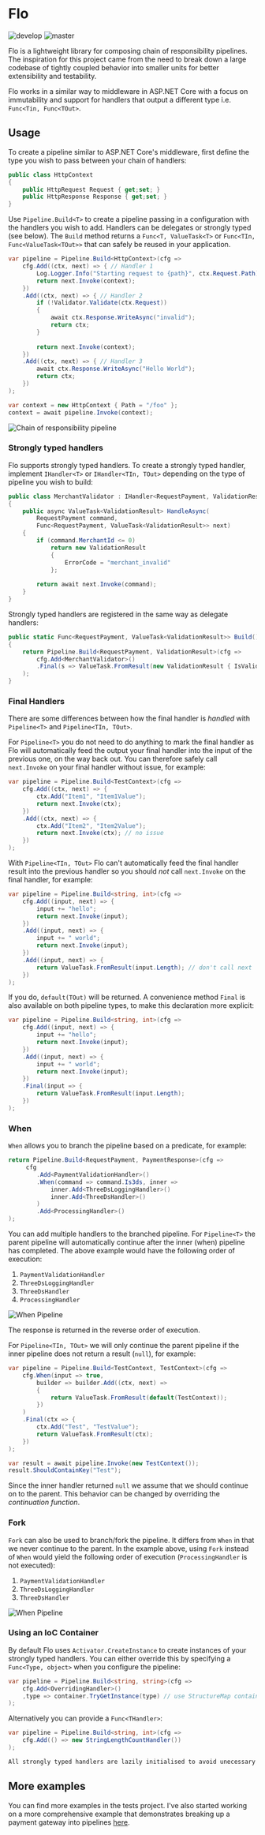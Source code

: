 # Flo

![develop](https://github.com/sandhaka/Flo/actions/workflows/develop/badge.svg?branch=develop) ![master](https://github.com/sandhaka/Flo/actions/workflows/master/badge.svg)

Flo is a lightweight library for composing chain of responsibility pipelines. The inspiration for this project came from the need to break down a large codebase of tightly coupled behavior into smaller units for better extensibility and testability.

Flo works in a similar way to middleware in ASP.NET Core with a focus on immutability and support for handlers that output a different type i.e. `Func<Tin, Func<TOut>`.

## Usage

To create a pipeline similar to ASP.NET Core's middleware, first define the type you wish to pass between your chain of handlers:

```c#
public class HttpContext
{
    public HttpRequest Request { get;set; }
    public HttpResponse Response { get;set; }
}
```

Use `Pipeline.Build<T>` to create a pipeline passing in a configuration with the handlers you wish to add. Handlers can be delegates or strongly typed (see below). The `Build` method returns a `Func<T, ValueTask<T>` or `Func<TIn, Func<ValueTask<TOut>>` that can safely be reused in your application.

```c#
var pipeline = Pipeline.Build<HttpContext>(cfg =>
    cfg.Add((ctx, next) => { // Handler 1
        Log.Logger.Info("Starting request to {path}", ctx.Request.Path);
        return next.Invoke(context);
    })
    .Add((ctx, next) => { // Handler 2
        if (!Validator.Validate(ctx.Request)) 
        {
            await ctx.Response.WriteAsync("invalid");
            return ctx;
        }
        
        return next.Invoke(context);
    })
    .Add((ctx, next) => { // Handler 3
        await ctx.Response.WriteAsync("Hello World");
        return ctx;
    })
);

var context = new HttpContext { Path = "/foo" };
context = await pipeline.Invoke(context);
```

![Chain of responsibility pipeline](./docs/img/cop.svg)


### Strongly typed handlers

Flo supports strongly typed handlers. To create a strongly typed handler, implement `IHandler<T>` or `IHandler<TIn, TOut>` depending on the type of pipeline you wish to build:

```c#
public class MerchantValidator : IHandler<RequestPayment, ValidationResult>
{
    public async ValueTask<ValidationResult> HandleAsync(
        RequestPayment command, 
        Func<RequestPayment, ValueTask<ValidationResult>> next)
    {
        if (command.MerchantId <= 0)
            return new ValidationResult
            {
                ErrorCode = "merchant_invalid"
            };
        
        return await next.Invoke(command);
    }
}
```

Strongly typed handlers are registered in the same way as delegate handlers:

```c#
public static Func<RequestPayment, ValueTask<ValidationResult>> Build()
{
    return Pipeline.Build<RequestPayment, ValidationResult>(cfg =>
        cfg.Add<MerchantValidator>()
        .Final(s => ValueTask.FromResult(new ValidationResult { IsValid = true }))
    );
}
```

### Final Handlers 

There are some differences between how the final handler is _handled_ with `Pipeline<T>` and `Pipeline<TIn, TOut>`.

For `Pipeline<T>` you do not need to do anything to mark the final handler as Flo will automatically feed the output your final handler into the input of the previous one, on the way back out. You can therefore safely call `next.Invoke` on your final handler without issue, for example:

```c#
var pipeline = Pipeline.Build<TestContext>(cfg =>
    cfg.Add((ctx, next) => {
        ctx.Add("Item1", "Item1Value");
        return next.Invoke(ctx);
    })
    .Add((ctx, next) => {
        ctx.Add("Item2", "Item2Value");
        return next.Invoke(ctx); // no issue
    })
);
```

With `Pipeline<TIn, TOut>` Flo can't automatically feed the final handler result into the previous handler so you should _not_ call `next.Invoke` on the final handler, for example:

```c#
var pipeline = Pipeline.Build<string, int>(cfg =>
    cfg.Add((input, next) => {
        input += "hello";
        return next.Invoke(input);
    })
    .Add((input, next) => {
        input += " world";
        return next.Invoke(input);
    })
    .Add((input, next) => {
        return ValueTask.FromResult(input.Length); // don't call next
    })
);
```

If you do, `default(TOut)` will be returned. A convenience method `Final` is also available on both pipeline types, to make this declaration more explicit:

```c#
var pipeline = Pipeline.Build<string, int>(cfg =>
    cfg.Add((input, next) => {
        input += "hello";
        return next.Invoke(input);
    })
    .Add((input, next) => {
        input += " world";
        return next.Invoke(input);
    })
    .Final(input => {
        return ValueTask.FromResult(input.Length); 
    })
);
```

### When

`When` allows you to branch the pipeline based on a predicate, for example:

```c#
return Pipeline.Build<RequestPayment, PaymentResponse>(cfg =>
     cfg
        .Add<PaymentValidationHandler>() 
        .When(command => command.Is3ds, inner => 
            inner.Add<ThreeDsLoggingHandler>() 
            inner.Add<ThreeDsHandler>() 
        )
        .Add<ProcessingHandler>() 
);
```

You can add multiple handlers to the branched pipeline. For `Pipeline<T>` the parent pipeline will automatically continue after the inner (when) pipeline has completed. The above example would have the following order of execution:

1. `PaymentValidationHandler`
2. `ThreeDsLoggingHandler`
3. `ThreeDsHandler`
4. `ProcessingHandler`

![When Pipeline](./docs/img/when.svg)

The response is returned in the reverse order of execution.

For `Pipeline<TIn, TOut>` we will only continue the parent pipeline if the inner pipeline does not return a result (`null`), for example:

```c#
var pipeline = Pipeline.Build<TestContext, TestContext>(cfg =>
    cfg.When(input => true,
        builder => builder.Add((ctx, next) =>
        {
            return ValueTask.FromResult(default(TestContext));
        })
    )
    .Final(ctx => {
        ctx.Add("Test", "TestValue");
        return ValueTask.FromResult(ctx);
    })
);

var result = await pipeline.Invoke(new TestContext());
result.ShouldContainKey("Test");
```

Since the inner handler returned `null` we assume that we should continue on to the parent. This behavior can be changed by overriding the _continuation function_.

### Fork

`Fork` can also be used to branch/fork the pipeline. It differs from `When` in that we never continue to the parent. In the example above, using `Fork` instead of `When` would yield the following order of execution (`ProcessingHandler` is not executed):

1. `PaymentValidationHandler`
2. `ThreeDsLoggingHandler`
3. `ThreeDsHandler`

![When Pipeline](./docs/img/fork.svg)

### Using an IoC Container 

By default Flo uses `Activator.CreateInstance` to create instances of your strongly typed handlers. You can either override this by specifying a `Func<Type, object>` when you configure the pipeline:

```c#
var pipeline = Pipeline.Build<string, string>(cfg =>
    cfg.Add<OverridingHandler>()
    ,type => container.TryGetInstance(type) // use StructureMap container
); 
```

Alternatively you can provide a `Func<THandler>`:

```c#
var pipeline = Pipeline.Build<string, int>(cfg =>
    cfg.Add(() => new StringLengthCountHandler())
);

All strongly typed handlers are lazily initialised to avoid unecessary overhead if a path in the pipeline is not hit.
```

## More examples

You can find more examples in the tests project. I've also started working on a more comprehensive example that demonstrates breaking up a payment gateway into pipelines [here](https://github.com/benfoster/Flo/tree/sample).

